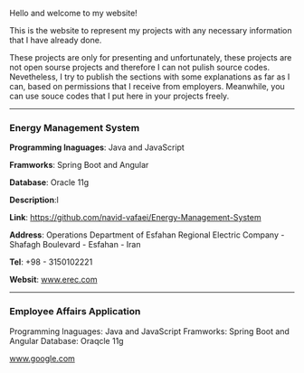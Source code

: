 Hello and welcome to my website!

This is the website to represent my projects with any necessary information that I have already done.

These projects are only for presenting and unfortunately, these projects are not open sourse projects and therefore I can not pulish source codes. Nevetheless, I try to publish the sections with some explanations as far as I can, based on permissions that I receive from employers.
Meanwhile, you can use souce codes that I put here in your projects freely.

---
### Energy Management System
**Programming lnaguages**: Java and JavaScript

**Framworks**: Spring Boot and Angular

**Database**: Oracle 11g

**Description**:l

**Link**: https://github.com/navid-vafaei/Energy-Management-System

**Address**: Operations Department of Esfahan Regional Electric Company - Shafagh Boulevard - Esfahan - Iran

**Tel**: +98 - 3150102221

**Websit**: www.erec.com

-----
### Employee Affairs Application 
Programming lnaguages: Java and JavaScript  Framworks: Spring Boot and Angular Database: Oraqcle 11g


www.google.com



